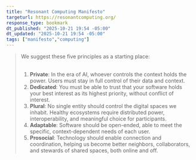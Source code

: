 ```yaml
---
title: "Resonant Computing Manifesto"
targeturl: https://resonantcomputing.org/
response_type: bookmark
dt_published: "2025-10-21 19:54 -05:00"
dt_updated: "2025-10-21 19:54 -05:00"
tags: ["manifesto","computing"]
---
```


> We suggest these five principles as a starting place:  
> <br>
> 1. **Private**: In the era of AI, whoever controls the context holds the power. Users must stay in full control of their data and context. 
> 2. **Dedicated**: You must be able to trust that your software holds your best interest as its highest priority, without conflict of interest. 
> 3. **Plural**: No single entity should control the digital spaces we inhabit. Healthy ecosystems require distributed power, interoperability, and meaningful choice for participants. 
> 4. **Adaptable**: Software should be open-ended, able to meet the specific, context-dependent needs of each user. 
> 5. **Prosocial**: Technology should enable connection and coordination, helping us become better neighbors, collaborators, and stewards of shared spaces, both online and off.